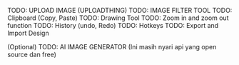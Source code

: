 TODO: UPLOAD IMAGE (UPLOADTHING)
TODO: IMAGE FILTER TOOL
TODO: Clipboard (Copy, Paste)
TODO: Drawing Tool
TODO: Zoom in and zoom out function
TODO: History (undo, Redo)
TODO: Hotkeys
TODO: Export and Import Design

(Optional)
TODO: AI IMAGE GENERATOR (Ini masih nyari api yang open source dan free)